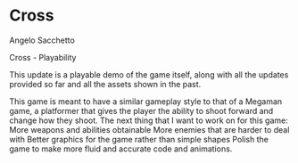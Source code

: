 # Cross

Angelo Sacchetto

Cross - Playability

This update is a playable demo of the game itself, along with all the updates provided so far and all the assets shown in the past.

This game is meant to have a similar gameplay style to that of a Megaman game, a platformer that gives the player the ability to shoot forward and change how they shoot. The next thing that I want to work on for this game: 
More weapons and abilities obtainable
More enemies that are harder to deal with
Better graphics for the game rather than simple shapes
Polish the game to make more fluid and accurate code and animations.
